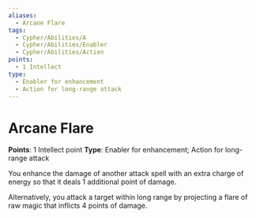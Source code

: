 ```yaml
---
aliases:
  - Arcane Flare
tags:
  - Cypher/Abilities/A
  - Cypher/Abilities/Enabler
  - Cypher/Abilities/Action
points:
  - 1 Intellect
type:
  - Enabler for enhancement
  - Action for long-range attack
---
```


# Arcane Flare

**Points**: 1 Intellect point
**Type**: Enabler for enhancement; Action for long-range attack

You enhance the damage of another attack spell with an extra charge of energy so that it deals 1 additional point of damage. 

Alternatively, you attack a target within long range by projecting a flare of raw magic that inflicts 4 points of damage.
